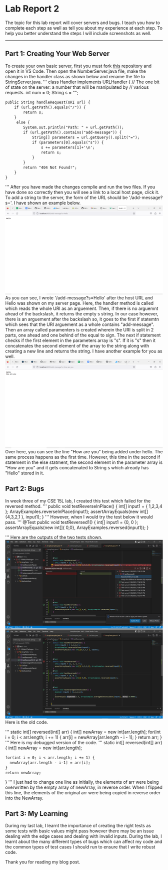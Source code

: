 # Lab Report 2
The topic for this lab report will cover servers and bugs. I teach you how to complete each step as well as tell you about my experience at each step. To help you better understand the steps I will include screenshots as well.
_____
## Part 1: Creating Your Web Server
To create your own basic server, first you must fork [this](https://github.com/ucsd-cse15l-f22/wavelet) repository and open it in VS Code. Then open the NumberServer.java file, make the changes in the handler class as shown below and rename the file to StringServer.java. 
'''
class Handler implements URLHandler {
    // The one bit of state on the server: a number that will be manipulated by
    // various requests.
    int num = 0;
    String s = "";

    public String handleRequest(URI url) {
        if (url.getPath().equals("/")) {
            return s;
        } 
         else {
            System.out.println("Path: " + url.getPath());
            if (url.getPath().contains("add-message")) {
                String[] parameters = url.getQuery().split("=");
                if (parameters[0].equals("s")) {
                    s += parameters[1]+'\n';
                    return s;
                }
            }
            return "404 Not Found!";
        }
    }

'''
After you have made the changes complie and run the two files. If you have done so correctly then you will see a link to a local host page, click it. To add a string to the server, the form of the URL should be '/add-message?s='. I have shown an example below. ![Image](hello-server.png) 
As you can see, I wrote '/add-message?s=Hello' after the host URL and Hello was shown on my server page. Here, the handler method is called which reads the whole URI as an arguement. Then, if there is no arguemnt ahead of the backslash, it returns the empty s string. In our case however, there is an arguement after the backslash so, it goes to the first if statemtn which sees that the URI arguement as a whole contains "add-message". Then an array called paramenters is created wherein the URI is split in  2 parts, one ahead and one behind of the equal to sign. The next if statement checks if the first element in the parameters array is "s". If it is "s" then it concatenates the second element of the array to the string along with creating a new line and returns the string. I have another example for you as well. ![Image](howareyou.png)
Over here, you can see the line "How are you" being added under hello. The same process happens as the first time. However, this time in the second if statement in the else statment, the second element in the parameter array is "How are you" and it gets concatenated to String s which already has "Hello" stored in it. 
## Part 2: Bugs
In week three of my CSE 15L lab, I created this test which failed for the reversed method. 
'''
public void testReverseInPlace() {
    int[] input1 = { 1,2,3,4 };
    ArrayExamples.reverseInPlace(input1);
    assertArrayEquals(new int[]{4,3,2,1 }, input1);
}
'''
However, when I would try the test below it would pass. 
'''
  @Test
  public void testReversed1() {
    int[] input1 = {0, 0 };
    assertArrayEquals(new int[]{ 0,0}, ArrayExamples.reversed(input1));
  }

'''
Here are the outputs of the two tests shown.
![image](wrong.png)
![image](right.png)
Here is the old code.

'''
  static int[] reversed(int[] arr) {
    int[] newArray = new int[arr.length];
    for(int i = 0; i < arr.length; i += 1) {
      arr[i] = newArray[arr.length - i - 1];
    }
    return arr;
  }
  '''
  Here is my debugged version of the code.
  '''
    static int[] reversed(int[] arr) {
    int[] newArray = new int[arr.length];
  
    
    for(int i = 0; i < arr.length; i += 1) {
      newArray[arr.length - i-1] = arr[i];
    }
    return newArray;
  }
  '''
  I just had to change one line as initially, the elements of arr were being overwritten by the empty array of newArray, in reverse order. When I flipped this line, the elements of the original arr were being copied in reverse order into the NewArray. 
 ## Part 3: My Learning
During my last lab, I learnt the importance of creating the right tests as some tests with basic values might pass however there may be an issue dealing with the edge cases and dealing with invalid inputs. During the lab, I learnt about the many different types of bugs which can affect my code and the common types of test cases I should run to ensure that I write robust code. 

Thank you for reading my blog post. 
  
